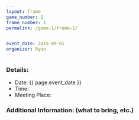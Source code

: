 ```yaml
---
layout: frame
game_number: 1
frame_number: 1
permalink: /game-1/frame-1/


event_date: 2015-09-01
organizer: Ryan
---
```



### Details:
- Date: {{ page.event_date }}
- Time: 
- Meeting Place: 

### Additional Information: (what to bring, etc.)

